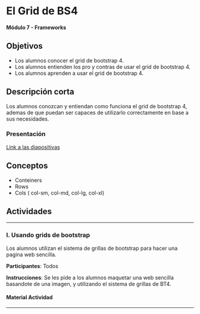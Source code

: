 # El Grid de BS4

**Módulo 7 - Frameworks**

## Objetivos

- Los alumnos conocer el grid de bootstrap 4.
- Los alumnos entienden los pro y contras de usar el grid de bootstrap 4.
- Los alumnos aprenden a usar el grid de bootstrap 4.



## Descripción corta
Los alumnos conozcan y entiendan como funciona el grid de bootstrap 4, ademas de que puedan ser capaces de utilizarlo correctamente en base a sus necesidades.



### Presentación

[Link a las diapositivas]()

## Conceptos
- Conteiners
- Rows
- Cols ( col-sm, col-md, col-lg, col-xl)



## Actividades

---

### I. Usando grids de bootstrap

Los alumnos utilizan el sistema de grillas de bootstrap para hacer una pagina web sencilla.

**Participantes**: Todos

**Instrucciones**: Se les pide a los alumnos maquetar una web sencilla basandote de una imagen, y utilizando el sistema de grillas de BT4.

#### Material Actividad

---
